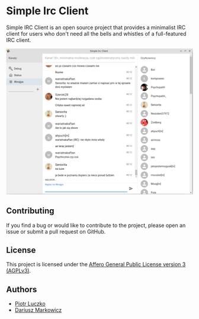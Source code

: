 # Simple Irc Client

Simple IRC Client is an open source project that provides a minimalist IRC client for users who don't need all the bells and whistles of a full-featured IRC client.

![App Screenshot](./screenshot.png)

## Contributing

If you find a bug or would like to contribute to the project, please open an issue or submit a pull request on GitHub.

## License

This project is licensed under the [Affero General Public License version 3 (AGPLv3)](https://github.com/Simple-Irc-Client/desktop/blob/main/LICENSE).

## Authors

- [Piotr Luczko](https://www.github.com/piotrluczko)
- [Dariusz Markowicz](https://www.github.com/dmarkowicz)
